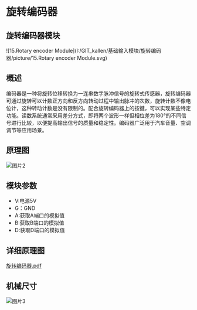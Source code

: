 # 旋转编码器

## 旋转编码器模块

![15.Rotary  encoder Module](I:/GIT_kallen/基础输入模块/旋转编码器/picture/15.Rotary  encoder Module.svg)

##  概述

​       编码器是一种将旋转位移转换为一连串数字脉冲信号的旋转式传感器，旋转编码器可通过旋转可以计数正方向和反方向转动过程中输出脉冲的次数，旋转计数不像电位计，这种转动计数是没有限制的。配合旋转编码器上的按键，可以实现某些特定功能。读数系统通常采用差分方式，即将两个波形一样但相位差为180°的不同信号进行比较，以便提高输出信号的质量和稳定性。编码器广泛用于汽车音量、空调调节等应用场景。

## 原理图

![图片2](I:/GIT_kallen/基础输入模块/旋转编码器/picture/图片2.png)

## 模块参数

* V:电源5V
* G：GND
* A:获取A端口的模拟值
* B:获取B端口的模拟值
* D:获取D端口的模拟值

## 详细原理图

 [旋转编码器.pdf](旋转编码器.pdf) 

## 机械尺寸



![图片3](I:/GIT_kallen/基础输入模块/旋转编码器/picture/图片3.png)

